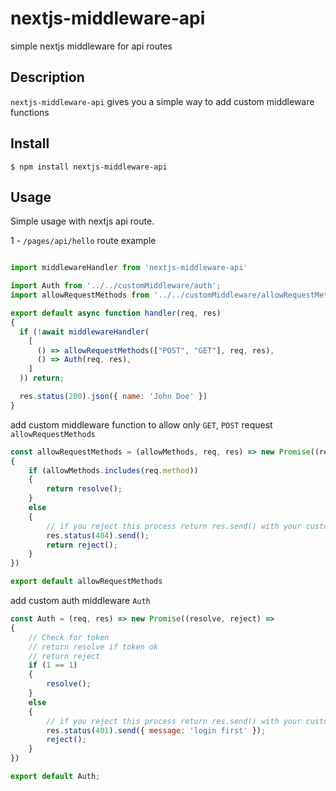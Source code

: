 nextjs-middleware-api
======

simple nextjs middleware for api routes

## Description

`nextjs-middleware-api` gives you a simple way to add custom middleware functions

## Install

```console
$ npm install nextjs-middleware-api
```

## Usage

Simple usage with nextjs api route.

1 - `/pages/api/hello` route example

```javascript

import middlewareHandler from 'nextjs-middleware-api'

import Auth from '../../customMiddleware/auth';
import allowRequestMethods from '../../customMiddleware/allowRequestMethods';

export default async function handler(req, res) 
{
  if (!await middlewareHandler(
    [
      () => allowRequestMethods(["POST", "GET"], req, res),
      () => Auth(req, res),
    ]
  )) return;

  res.status(200).json({ name: 'John Doe' })
}
```

add custom middleware function to allow only `GET`, `POST` request `allowRequestMethods`

```javascript
const allowRequestMethods = (allowMethods, req, res) => new Promise((resolve, reject) =>
{
    if (allowMethods.includes(req.method)) 
    {
        return resolve();
    }
    else
    {
        // if you reject this process return res.send() with your custom message error
        res.status(404).send();
        return reject();
    }
})

export default allowRequestMethods
```

add custom auth middleware `Auth`

```javascript
const Auth = (req, res) => new Promise((resolve, reject) =>
{
    // Check for token 
    // return resolve if token ok
    // return reject
    if (1 == 1) 
    {
        resolve();
    }
    else
    {
        // if you reject this process return res.send() with your custom message error
        res.status(401).send({ message: 'login first' });
        reject();
    }
})

export default Auth;
```
